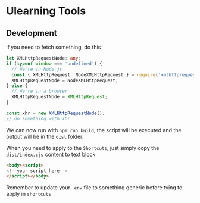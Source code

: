 # Ulearning Tools

## Development

if you need to fetch something, do this
```ts
let XMLHttpRequestNode: any;
if (typeof window === 'undefined') {
  // We're in Node.js
  const { XMLHttpRequest: NodeXMLHttpRequest } = require('xmlhttprequest');
  XMLHttpRequestNode = NodeXMLHttpRequest;
} else {
  // We're in a browser
  XMLHttpRequestNode = XMLHttpRequest;
}

const xhr = new XMLHttpRequestNode();
// do something with xhr
```

We can now run with `npm run build`, the script will be executed and the output will be in the `dist` folder.

When you need to apply to the `Shortcuts`, just simply copy the `dist/index.cjs` content to text block

```html
<body><script>
<!--your script here-->
</script></body>
```

Remember to update your `.env` file to something generic before tying to apply in `shortcuts`
